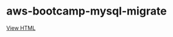 # aws-bootcamp-mysql-migrate

[View HTML](https://michaelkemp.github.io/aws-bootcamp-mysql-migrate/)
